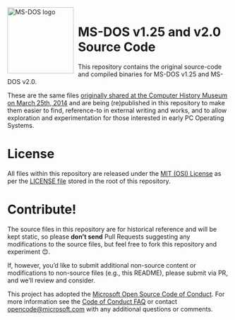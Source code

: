 <img width="150" height="150" align="left" style="float: left; margin: 0 10px 0 0;" alt="MS-DOS logo" src="https://github.com/Microsoft/MS-DOS/blob/master/msdos-logo.png">   

# MS-DOS v1.25 and v2.0 Source Code
This repository contains the original source-code and compiled binaries for MS-DOS v1.25 and MS-DOS v2.0.

These are the same files [originally shared at the Computer History Museum on March 25th, 2014]( http://www.computerhistory.org/atchm/microsoft-ms-dos-early-source-code/) and are being (re)published in this repository to make them easier to find, reference-to in external writing and works, and to allow exploration and experimentation for those interested in early PC Operating Systems.  

# License
All files within this repository are released under the [MIT (OSI) License](https://en.wikipedia.org/wiki/MIT_License) as per the [LICENSE file](https://github.com/Microsoft/MS-DOS/blob/master/LICENSE.md) stored in the root of this repository.

# Contribute!
The source files in this repository are for historical reference and will be kept static, so please **don’t send** Pull Requests suggesting any modifications to the source files, but feel free to fork this repository and experiment 😊.  

If, however, you’d like to submit additional non-source content or modifications to non-source files (e.g., this README), please submit via PR, and we’ll review and consider.

This project has adopted the [Microsoft Open Source Code of Conduct](https://opensource.microsoft.com/codeofconduct/).  For more information see the [Code of Conduct FAQ](https://opensource.microsoft.com/codeofconduct/faq/) or contact [opencode@microsoft.com](mailto:opencode@microsoft.com) with any additional questions or comments.
